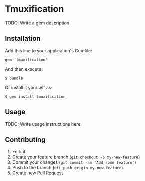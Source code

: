 # Tmuxification

TODO: Write a gem description

## Installation

Add this line to your application's Gemfile:

    gem 'tmuxification'

And then execute:

    $ bundle

Or install it yourself as:

    $ gem install tmuxification

## Usage

TODO: Write usage instructions here

## Contributing

1. Fork it
2. Create your feature branch (`git checkout -b my-new-feature`)
3. Commit your changes (`git commit -am 'Add some feature'`)
4. Push to the branch (`git push origin my-new-feature`)
5. Create new Pull Request
